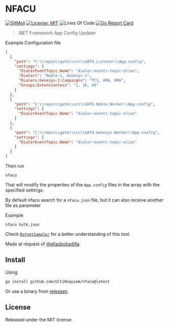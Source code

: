 # NFACU

[![GitMoji](https://img.shields.io/badge/Gitmoji-%F0%9F%8E%A8%20-FFDD67.svg)](https://gitmoji.dev)
[![License: MIT](https://img.shields.io/badge/License-MIT-blue.svg)](https://opensource.org/licenses/MIT)
![Lines Of Code](https://img.shields.io/tokei/lines/github.com/UltiRequiem/nfacu?color=blue&label=Total%20Lines)
[![Go Report Card](https://goreportcard.com/badge/github.com/UltiRequiem/nfacu)](https://goreportcard.com/report/github.com/UltiRequiem/nfacu)

> .NET Framework App Config Updater

Example Configuration file

```json
[
  {
    "path": "C:\\repos\\gato\\src\\GATO.Listener\\App.config",
    "settings": {
      "DialerEventTopic.Name": "dialer-events-topic-elias",
      "Dialers": "Noble-1, Genesys-1",
      "Dialers:Genesys-1:Campaigns": "TC1, AMA, HMA",
      "Groups:Extensionless": "1, 16, 40"
    }
  },
  {
    "path": "C:\\repos\\gato\\src\\GATO.Noble.Worker\\App.config",
    "settings": {
      "DialerEventTopic.Name": "dialer-events-topic-elias"
    }
  },
  {
    "path": "C:\\repos\\gato\\src\\GATO.Genesys.Worker\\App.config",
    "settings": {
      "DialerEventTopic.Name": "dialer-events-topic-elias"
    }
  }
]
```

Then run

```
nfacu
```

That will modify the properties of the `App.config` files in the array with the
specified settings.

By default nfacu search for a `nfacu.json` file, but it can also receive another
file as parameter

Example

```
nfacu hulk.json
```

Check [`DotnetSample/`](./DotnetSample/) for a better understanding of this
tool.

Made at request of [@eliasbobadilla](https://github.com/eliasbobadilla).

## Install

Using

```sh
go install github.com/UltiRequiem/nfacu@latest
```

Or use a binary from
[releases](https://github.com/UltiRequiem/nfacu/releases/latest).

## License

Released under the MIT license.
